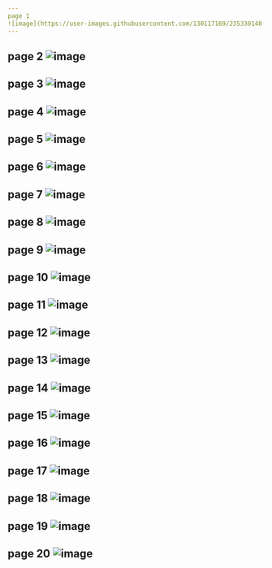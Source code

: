 ```yaml
---
page 1
![image](https://user-images.githubusercontent.com/130117169/235330148-49e6c60b-d090-45b7-9115-539a30bdedcb.png)
---
```

page 2
![image](https://user-images.githubusercontent.com/130117169/235330162-b96843bc-9fd2-4999-9797-5fcd39e67fef.png)
---
page 3
![image](https://user-images.githubusercontent.com/130117169/235330168-f4658401-c40f-4e53-b97f-6b6d0f047f43.png)
---
page 4
![image](https://github.com/user-attachments/assets/adf68799-b474-464e-92d0-c2c6f266f053)
---
page 5
![image](https://user-images.githubusercontent.com/130117169/235330183-a91bb68c-1369-452b-af5e-9a5d151a9162.png)
---
page 6
![image](https://user-images.githubusercontent.com/130117169/235330194-aedb977b-a7cb-48e4-9a54-f6930b6d7e98.png)
---
page 7
![image](https://user-images.githubusercontent.com/130117169/235330200-016e81e6-5c8f-40e0-944f-ecd538ff17fe.png)
---
page 8
![image](https://github.com/user-attachments/assets/6f6ab5c2-c4df-4689-a812-9d82302366cb)
---
page 9
![image](https://user-images.githubusercontent.com/130117169/235330215-19dcc761-15a9-4a90-b1c8-b52305709661.png)
---
page 10
![image](https://user-images.githubusercontent.com/130117169/235330221-8bd752ad-cffe-4223-85f2-918948378c22.png)
---
page 11
![image](https://user-images.githubusercontent.com/130117169/235330248-16cb193a-bda1-476a-89f5-4f438ca981fb.png)
---
page 12
![image](https://user-images.githubusercontent.com/130117169/235330256-6dcf7591-7a5f-470f-869d-557bb103e91d.png)
---
page 13
![image](https://github.com/user-attachments/assets/9269189b-eca9-43a1-acc9-10bcd89f0556)
---
page 14
![image](https://user-images.githubusercontent.com/130117169/235330275-f8168bb8-d910-4577-a3b6-dce3b0580734.png)
---
page 15
![image](https://user-images.githubusercontent.com/130117169/235330283-eff8afac-0e89-49ab-a344-64eae00b848b.png)
---
page 16
![image](https://user-images.githubusercontent.com/130117169/235330288-582b2f7c-506d-4bec-8bbd-95a275f7f7ec.png)
---
page 17
![image](https://user-images.githubusercontent.com/130117169/235330295-a7e51de2-6c6b-47bf-aba2-2134eadf980c.png)
---
page 18
![image](https://user-images.githubusercontent.com/130117169/235330306-8b64d4f5-c5b3-4c79-9d7c-3999c841daa1.png)
---
page 19
![image](https://user-images.githubusercontent.com/130117169/235330316-79e548d9-6d59-4050-9ded-2304238a3f2b.png)
---
page 20
![image](https://user-images.githubusercontent.com/130117169/235330325-85a06b71-756c-4885-8fb5-a25209c3ddd4.png)
---


